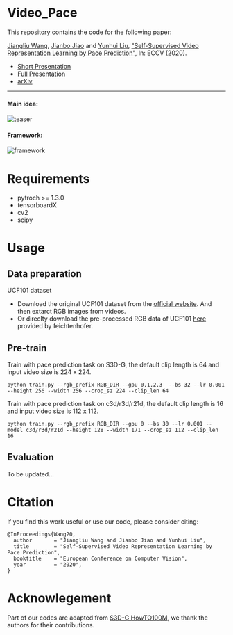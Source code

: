 # Video_Pace

This repository contains the code for the following paper:

[Jiangliu Wang](https://scholar.google.com/citations?user=q6bsitMAAAAJ&hl=en), [Jianbo Jiao](https://jianbojiao.com/) and [Yunhui Liu](http://ri.cuhk.edu.hk/yhliu), ["Self-Supervised Video Representation Learning by Pace Prediction"](http://www.robots.ox.ac.uk/~vgg/publications/2020/Wang20/wang20.pdf), In: ECCV (2020).


* [Short Presentation](https://www.youtube.com/watch?v=wYHteK4BHlk)
* [Full Presentation](https://www.youtube.com/watch?v=LCeJYkSFXSk)
* [arXiv](https://arxiv.org/pdf/2008.05861.pdf)

---
#### Main idea:

![teaser](https://github.com/JianboJiao/video-pace/blob/master/imgs/teaser.png)

#### Framework:

![framework](https://github.com/JianboJiao/video-pace/blob/master/imgs/framework.png)


# Requirements
- pytroch >= 1.3.0
- tensorboardX
- cv2
- scipy

# Usage

## Data preparation

UCF101 dataset
- Download the original UCF101 dataset from the [official website](https://www.crcv.ucf.edu/data/UCF101.php). And then extarct RGB images from videos.
- Or direclty download the pre-processed RGB data of UCF101 [here](https://github.com/feichtenhofer/twostreamfusion) provided by feichtenhofer.

## Pre-train

Train with pace prediction task on S3D-G, the default clip length is 64 and input video size is 224 x 224.

`python train.py --rgb_prefix RGB_DIR --gpu 0,1,2,3  --bs 32 --lr 0.001 --height 256 --width 256 --crop_sz 224 --clip_len 64`

Train with pace prediction task on c3d/r3d/r21d, the default clip length is 16 and input video size is 112 x 112.

`python train.py --rgb_prefix RGB_DIR --gpu 0 --bs 30 --lr 0.001 --model c3d/r3d/r21d --height 128 --width 171 --crop_sz 112 --clip_len 16`


## Evaluation
To be updated...

# Citation
If you find this work useful or use our code, please consider citing:

```
@InProceedings{Wang20,
  author       = "Jiangliu Wang and Jianbo Jiao and Yunhui Liu",
  title        = "Self-Supervised Video Representation Learning by Pace Prediction",
  booktitle    = "European Conference on Computer Vision",
  year         = "2020",
}
```
# Acknowlegement
Part of our codes are adapted from [S3D-G HowTO100M](https://github.com/antoine77340/S3D_HowTo100M), we thank the authors for their contributions.


